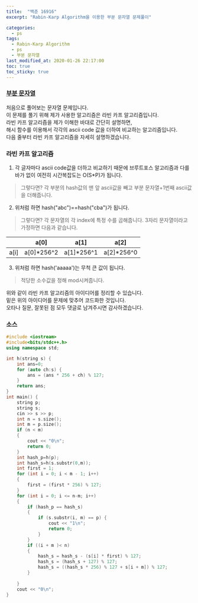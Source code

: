 ```yaml
---
title:  "백준 16916"
excerpt: "Rabin-Karp Algorithm을 이용한 부분 문자열 문제풀이"

categories:
  - ps
tags:
  - Rabin-Karp Algorithm
  - ps
  - 부분 문자열
last_modified_at: 2020-01-26 22:17:00
toc: true
toc_sticky: true
---
```


### [부분 문자열](https://www.acmicpc.net/problem/16916)

처음으로 풀어보는 문자열 문제입니다.  
이 문제를 풀기 위해 제가 사용한 알고리즘은 라빈 카프 알고리즘입니다.  
라빈 카프 알고리즘을 제가 이해한 바대로 간단히 설명하면,  
해시 함수를 이용해서 각각의 ascii code 값을 더하여 비교하는 알고리즘입니다.  
다음 줄부터 라빈 카프 알고리즘을 자세히 설명하겠습니다.  

### 라빈 카프 알고리즘

1. 각 글자마다 ascii code값을 더하고 비교하기 때문에 브루트포스 알고리즘과 다를 바가 없이 여전히 시간복잡도는 O(S\*P)가 됩니다.  
> 그렇다면? 각 부분의 hash값의 맨 앞 ascii값을 빼고 부분 문자열+1번째 ascii값을 더해줍니다.  
2. 위처럼 하면 hash("abc")==hash("cba")가 됩니다.
> 그렇다면? 각 문자열의 각 index에 특정 수를 곱해줍니다. 3자리 문자열이라고 가정하면 다음과 같습니다.   
 
||a[0]|a[1]|a[2]|   
|---|---|---|---|   
|a[i]|a[0]\*256^2|a[1]\*256^1|a[2]\*256^0|  
3. 위처럼 하면 hash('aaaaa')는 무척 큰 값이 됩니다.  
> 적당한 소수값을 정해 mod시켜줍니다.  
  
위와 같이 라빈 카프 알고리즘의 아이디어를 정리할 수 있습니다.  
밑은 위의 아이디어를 문제에 맞추어 코드화한 것입니다.  
오타나 질문, 잘못된 점 모두 댓글로 남겨주시면 감사하겠습니다.    
### 소스
```cpp
#include <iostream>
#include<bits/stdc++.h>
using namespace std;

int h(string s) {
	int ans=0;
	for (auto ch:s) {
		ans = (ans * 256 + ch) % 127;
	}
	return ans;
}
int main() {
	string p;
	string s;
	cin >> s >> p;
	int n = s.size();
	int m = p.size();
	if (n < m)
	{
		cout << "0\n";
		return 0;
	}
	int hash_p=h(p);
	int hash_s=h(s.substr(0,m));
	int first = 1;
	for (int i = 0; i < m - 1; i++)
	{
		first = (first * 256) % 127;
	}
	for (int i = 0; i <= n-m; i++)
	{
		if (hash_p == hash_s)
		{
			if (s.substr(i, m) == p) {
				cout << "1\n";
				return 0;
			}
		}
		if ((i + m )< n)
		{
			hash_s = hash_s - (s[i] * first) % 127;
			hash_s = (hash_s + 127) % 127;
			hash_s = ((hash_s * 256) % 127 + s[i + m]) % 127;
		}
		
	}
	cout << "0\n";
}
```
